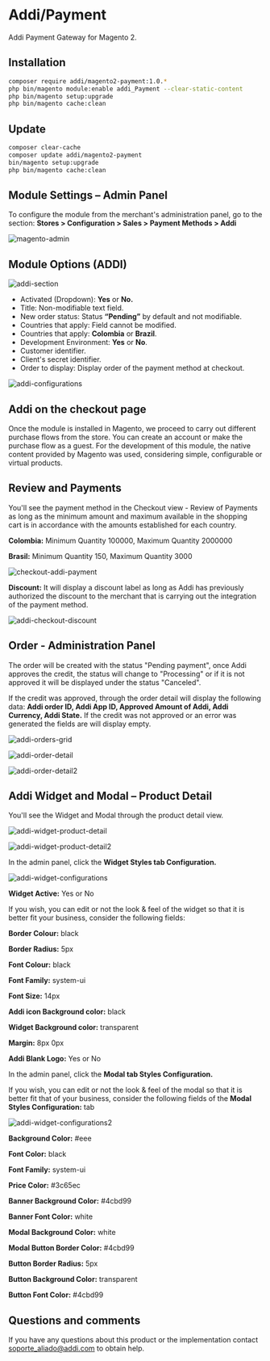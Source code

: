 # Addi/Payment

Addi Payment Gateway for Magento 2.


## Installation

```bash    
composer require addi/magento2-payment:1.0.*
php bin/magento module:enable addi_Payment --clear-static-content
php bin/magento setup:upgrade
php bin/magento cache:clean
```


## Update

```bash
composer clear-cache
composer update addi/magento2-payment
bin/magento setup:upgrade
php bin/magento cache:clean
```

## Module Settings – Admin Panel

To configure the module from the merchant's administration panel, go to the section: **Stores > Configuration > Sales > Payment Methods > Addi**

![magento-admin](https://user-images.githubusercontent.com/90288747/137793232-5cee48f1-5706-4022-aee9-25cfc439a2a0.png)


## Module Options (ADDI)

![addi-section](https://user-images.githubusercontent.com/90288747/137793224-cd73cd0c-946d-4d23-bac9-468b6e095c02.png)

- Activated (Dropdown): **Yes** or **No.**
- Title: Non-modifiable text field.
- New order status: Status **“Pending”** by default and not modifiable.
- Countries that apply: Field cannot be modified.
- Countries that apply: **Colombia** or **Brazil**.
- Development Environment: **Yes** or **No**.
- Customer identifier.
- Client's secret identifier.
- Order to display: Display order of the payment method at checkout.

![addi-configurations](https://user-images.githubusercontent.com/90288747/137793219-2c39f534-94d2-46f0-91a2-ef267b2b00d2.png)

## Addi on the checkout page

Once the module is installed in Magento, we proceed to carry out different purchase flows from the store. You can create an account or make the purchase flow as a guest. For the development of this module, the native content provided by Magento was used, considering simple, configurable or virtual products.

## Review and Payments

You'll see the payment method in the Checkout view -
Review of Payments as long as the minimum amount and
maximum available in the shopping cart is in accordance with
the amounts established for each country.

**Colombia:** Minimum Quantity 100000, Maximum Quantity
2000000

**Brasil:** Minimum Quantity 150, Maximum Quantity 3000

![checkout-addi-payment](https://user-images.githubusercontent.com/90288747/137793231-bc3591d0-e75e-402e-a9f1-8c60368fe0d7.png)

**Discount:** It will display a discount label as long as Addi has previously authorized the discount to the merchant that is carrying out the integration of the payment method.

![addi-checkout-discount](https://user-images.githubusercontent.com/90288747/137793218-4fd32205-a361-43ae-9261-0f2e9c81f658.png)

## Order - Administration Panel

The order will be created with the status "Pending payment", once Addi approves the credit, the status will change to "Processing" or if it is not approved it will be displayed under the status "Canceled".

If the credit was approved, through the order detail
will display the following data: **Addi order ID,
Addi App ID, Approved Amount of
Addi, Addi Currency, Addi State.** If the credit
was not approved or an error was generated the fields are
will display empty.

![addi-orders-grid](https://user-images.githubusercontent.com/90288747/137793222-fc744e31-9c8a-4a48-8812-13ce3442f97e.png)

![addi-order-detail](https://user-images.githubusercontent.com/90288747/137793220-69ea67e5-9d5f-49a9-b637-0e1a145ede7b.png)

![addi-order-detail2](https://user-images.githubusercontent.com/90288747/137794787-1164e32a-4dc6-41a7-9d93-94a24290b835.png)

## Addi Widget and Modal – Product Detail

You'll see the Widget and Modal through the product detail view.

![addi-widget-product-detail](https://user-images.githubusercontent.com/90288747/137793228-3af97602-d42c-4cd5-a93e-fce85712e08d.png)


![addi-widget-product-detail2](https://user-images.githubusercontent.com/90288747/137793229-8681691c-20eb-4c8f-8d4c-f94a110da4e7.png)


In the admin panel, click the **Widget Styles tab
Configuration.**

![addi-widget-configurations](https://user-images.githubusercontent.com/90288747/137793226-26f66d9a-ac69-4ba0-b7fd-775fad6ccc34.png)

**Widget Active:** Yes or No

If you wish, you can edit or not the look & feel of the widget so that it is
better fit your business, consider the following fields:

**Border Colour:** black

**Border Radius:** 5px

**Font Colour:** black

**Font Family:** system-ui

**Font Size:** 14px

**Addi icon Background color:** black

**Widget Background color:** transparent

**Margin:** 8px 0px

**Addi Blank Logo:** Yes or No

In the admin panel, click the **Modal tab
Styles Configuration.**

If you wish, you can edit or not the look & feel of the modal so that it is
better fit that of your business, consider the following fields of
the **Modal Styles Configuration:** tab

![addi-widget-configurations2](https://user-images.githubusercontent.com/90288747/137793227-47d123dd-85b1-4121-9bd1-f6e9d22f0d16.png)


**Background Color:** #eee

**Font Color:** black

**Font Family:** system-ui

**Price Color:** #3c65ec

**Banner Background Color:** #4cbd99

**Banner Font Color:** white

**Modal Background Color:** white

**Modal Button Border Color:** #4cbd99

**Button Border Radius:** 5px

**Button Background Color:** transparent

**Button Font Color:** #4cbd99 


## **Questions and comments** ##

If you have any questions about this product or the implementation
contact soporte_aliado@addi.com to obtain
help.
